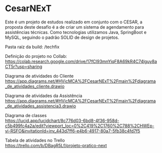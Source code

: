 # CesarNExT
Este é um projeto de estudos realizado em conjunto com o CESAR, a proposta deste desafio é a de criar um sistema de agendamento para assistências técnicas. Como tecnologias utilizamos Java, SpringBoot e MySQL, seguindo o padrão SOLID de design de projetos.

Pasta raíz da build: /techfix  

Definição do projeto no Collab:  
https://colab.research.google.com/drive/17fCl93mnYiqF8A69kR4C74lguy8aCT5r?usp=sharing  


Diagrama de atividades do Cliente  
https://app.diagrams.net/#HVicMCA%2FCesarNExT%2Fmain%2Fdiagrama_de_atividades_cliente.drawio  

Diagrama de atividades da Assistência  
https://app.diagrams.net/#HVicMCA%2FCesarNExT%2Fmain%2Fdiagrama_de_atividades_assistencia3.drawio  

Diagrama de classes  
https://lucid.app/lucidchart/8c776d03-6bd8-4f36-958d-c5b499fc4a2a/edit?viewport_loc=0%2C419%2C1760%2C788%2CHWEp-vi-RSFO&invitationId=inv_443d7ff6-e4b6-4917-80a7-5fb38c4fd7f5  

Tabela de atividades no  Trello  
https://trello.com/b/DBagR5Lf/projeto-pratico-next  
